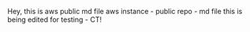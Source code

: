 Hey, this is aws public md file
aws instance - public repo - md file
this is being edited for testing - CT!
